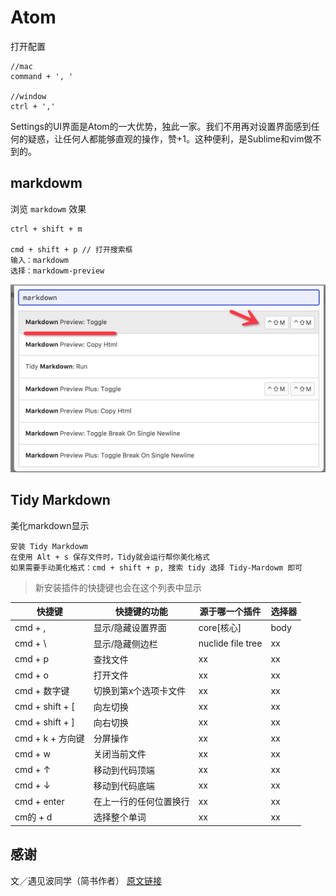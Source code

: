 # Atom

打开配置

```
//mac
command + ', '

//window
ctrl + ','
```

Settings的UI界面是Atom的一大优势，独此一家。我们不用再对设置界面感到任何的疑惑，让任何人都能够直观的操作，赞+1。这种便利，是Sublime和vim做不到的。

## markdowm

浏览 `markdowm` 效果

```
ctrl + shift + m

cmd + shift + p // 打开搜索框
输入：markdowm
选择：markdowm-preview
```

![markdowm-preview](/Atom/markdowm-preview.png)

## Tidy Markdown

美化markdown显示

```
安装 Tidy Markdowm
在使用 Alt + s 保存文件时，Tidy就会运行帮你美化格式
如果需要手动美化格式：cmd + shift + p, 搜索 tidy 选择 Tidy-Mardowm 即可
```

> 新安装插件的快捷键也会在这个列表中显示

快捷键             | 快捷键的功能      | 源于哪一个插件           | 选择器
--------------- | ----------- | ----------------- | ----
cmd + ,         | 显示/隐藏设置界面   | core[核心]          | body
cmd + \         | 显示/隐藏侧边栏    | nuclide file tree | xx
cmd + p         | 查找文件        | xx                | xx
cmd + o         | 打开文件        | xx                | xx
cmd + 数字键       | 切换到第x个选项卡文件 | xx                | xx
cmd + shift + [ | 向左切换        | xx                | xx
cmd + shift + ] | 向右切换        | xx                | xx
cmd + k + 方向键   | 分屏操作        | xx                | xx
cmd + w         | 关闭当前文件      | xx                | xx
cmd + ↑         | 移动到代码顶端     | xx                | xx
cmd + ↓         | 移动到代码底端     | xx                | xx
cmd + enter     | 在上一行的任何位置换行 | xx                | xx
cm的 + d         | 选择整个单词      | xx                | xx

## 感谢

文／遇见波同学（简书作者） [原文链接](http://www.jianshu.com/p/b4c8479cfaa5)
